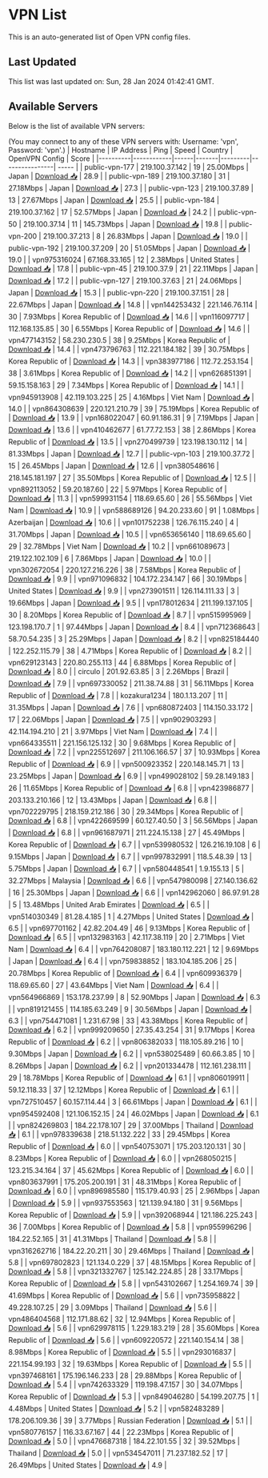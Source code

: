 # VPN List

This is an auto-generated list of Open VPN config files.

## Last Updated

This list was last updated on: Sun, 28 Jan 2024 01:42:41 GMT.

## Available Servers

Below is the list of available VPN servers:

(You may connect to any of these VPN servers with: Username: 'vpn', Password: 'vpn'.)
| Hostname | IP Address | Ping | Speed | Country | OpenVPN Config | Score |
|----------|------------|------|-------|---------|----------------| ----- |
| public-vpn-177 | 219.100.37.142 | 19 | 25.00Mbps | Japan | [Download 📥](./configs/server_0_JP.ovpn) | 28.9 |
| public-vpn-189 | 219.100.37.180 | 31 | 27.18Mbps | Japan | [Download 📥](./configs/server_1_JP.ovpn) | 27.3 |
| public-vpn-123 | 219.100.37.89 | 13 | 27.67Mbps | Japan | [Download 📥](./configs/server_2_JP.ovpn) | 25.5 |
| public-vpn-184 | 219.100.37.162 | 17 | 52.57Mbps | Japan | [Download 📥](./configs/server_3_JP.ovpn) | 24.2 |
| public-vpn-50 | 219.100.37.14 | 11 | 145.73Mbps | Japan | [Download 📥](./configs/server_4_JP.ovpn) | 19.8 |
| public-vpn-200 | 219.100.37.213 | 8 | 26.83Mbps | Japan | [Download 📥](./configs/server_5_JP.ovpn) | 19.0 |
| public-vpn-192 | 219.100.37.209 | 20 | 51.05Mbps | Japan | [Download 📥](./configs/server_6_JP.ovpn) | 19.0 |
| vpn975316024 | 67.168.33.165 | 12 | 2.38Mbps | United States | [Download 📥](./configs/server_7_US.ovpn) | 17.8 |
| public-vpn-45 | 219.100.37.9 | 21 | 22.11Mbps | Japan | [Download 📥](./configs/server_8_JP.ovpn) | 17.2 |
| public-vpn-127 | 219.100.37.63 | 21 | 24.06Mbps | Japan | [Download 📥](./configs/server_9_JP.ovpn) | 15.3 |
| public-vpn-220 | 219.100.37.151 | 28 | 22.67Mbps | Japan | [Download 📥](./configs/server_10_JP.ovpn) | 14.8 |
| vpn144253432 | 221.146.76.114 | 30 | 7.93Mbps | Korea Republic of | [Download 📥](./configs/server_11_KR.ovpn) | 14.6 |
| vpn116097717 | 112.168.135.85 | 30 | 6.55Mbps | Korea Republic of | [Download 📥](./configs/server_12_KR.ovpn) | 14.6 |
| vpn477143152 | 58.230.230.5 | 38 | 9.25Mbps | Korea Republic of | [Download 📥](./configs/server_13_KR.ovpn) | 14.4 |
| vpn473796763 | 112.221.184.182 | 39 | 30.75Mbps | Korea Republic of | [Download 📥](./configs/server_14_KR.ovpn) | 14.3 |
| vpn383977186 | 112.72.253.154 | 38 | 3.61Mbps | Korea Republic of | [Download 📥](./configs/server_15_KR.ovpn) | 14.2 |
| vpn626851391 | 59.15.158.163 | 29 | 7.34Mbps | Korea Republic of | [Download 📥](./configs/server_16_KR.ovpn) | 14.1 |
| vpn945913908 | 42.119.103.225 | 25 | 4.16Mbps | Viet Nam | [Download 📥](./configs/server_17_VN.ovpn) | 14.0 |
| vpn864308639 | 220.121.210.79 | 39 | 75.19Mbps | Korea Republic of | [Download 📥](./configs/server_18_KR.ovpn) | 13.9 |
| vpn168022047 | 60.91.186.31 | 9 | 7.19Mbps | Japan | [Download 📥](./configs/server_19_JP.ovpn) | 13.6 |
| vpn410462677 | 61.77.72.153 | 38 | 2.86Mbps | Korea Republic of | [Download 📥](./configs/server_20_KR.ovpn) | 13.5 |
| vpn270499739 | 123.198.130.112 | 14 | 81.33Mbps | Japan | [Download 📥](./configs/server_21_JP.ovpn) | 12.7 |
| public-vpn-103 | 219.100.37.72 | 15 | 26.45Mbps | Japan | [Download 📥](./configs/server_22_JP.ovpn) | 12.6 |
| vpn380548616 | 218.145.181.197 | 27 | 35.50Mbps | Korea Republic of | [Download 📥](./configs/server_23_KR.ovpn) | 12.5 |
| vpn892113052 | 59.20.187.60 | 22 | 5.97Mbps | Korea Republic of | [Download 📥](./configs/server_24_KR.ovpn) | 11.3 |
| vpn599931154 | 118.69.65.60 | 26 | 55.56Mbps | Viet Nam | [Download 📥](./configs/server_25_VN.ovpn) | 10.9 |
| vpn588689126 | 94.20.233.60 | 91 | 1.08Mbps | Azerbaijan | [Download 📥](./configs/server_26_AZ.ovpn) | 10.6 |
| vpn101752238 | 126.76.115.240 | 4 | 31.70Mbps | Japan | [Download 📥](./configs/server_27_JP.ovpn) | 10.5 |
| vpn653656140 | 118.69.65.60 | 29 | 32.78Mbps | Viet Nam | [Download 📥](./configs/server_28_VN.ovpn) | 10.2 |
| vpn661089673 | 219.122.102.109 | 6 | 7.86Mbps | Japan | [Download 📥](./configs/server_29_JP.ovpn) | 10.0 |
| vpn302672054 | 220.127.216.226 | 38 | 7.58Mbps | Korea Republic of | [Download 📥](./configs/server_30_KR.ovpn) | 9.9 |
| vpn971096832 | 104.172.234.147 | 66 | 30.19Mbps | United States | [Download 📥](./configs/server_31_US.ovpn) | 9.9 |
| vpn273901511 | 126.114.111.33 | 3 | 19.66Mbps | Japan | [Download 📥](./configs/server_32_JP.ovpn) | 9.5 |
| vpn178012634 | 211.199.137.105 | 30 | 8.20Mbps | Korea Republic of | [Download 📥](./configs/server_33_KR.ovpn) | 8.7 |
| vpn515995969 | 123.198.170.7 | 1 | 97.44Mbps | Japan | [Download 📥](./configs/server_34_JP.ovpn) | 8.4 |
| vpn712368643 | 58.70.54.235 | 3 | 25.29Mbps | Japan | [Download 📥](./configs/server_35_JP.ovpn) | 8.2 |
| vpn825184440 | 122.252.115.79 | 38 | 4.71Mbps | Korea Republic of | [Download 📥](./configs/server_36_KR.ovpn) | 8.2 |
| vpn629123143 | 220.80.255.113 | 44 | 6.88Mbps | Korea Republic of | [Download 📥](./configs/server_37_KR.ovpn) | 8.0 |
| circulo | 201.92.63.85 | 3 | 2.26Mbps | Brazil | [Download 📥](./configs/server_38_BR.ovpn) | 7.9 |
| vpn697330052 | 211.38.74.88 | 31 | 56.11Mbps | Korea Republic of | [Download 📥](./configs/server_39_KR.ovpn) | 7.8 |
| kozakura1234 | 180.1.13.207 | 11 | 31.35Mbps | Japan | [Download 📥](./configs/server_40_JP.ovpn) | 7.6 |
| vpn680872403 | 114.150.33.172 | 17 | 22.06Mbps | Japan | [Download 📥](./configs/server_41_JP.ovpn) | 7.5 |
| vpn902903293 | 42.114.194.210 | 21 | 3.97Mbps | Viet Nam | [Download 📥](./configs/server_42_VN.ovpn) | 7.4 |
| vpn664335511 | 221.156.125.132 | 30 | 9.68Mbps | Korea Republic of | [Download 📥](./configs/server_43_KR.ovpn) | 7.2 |
| vpn225512697 | 211.106.166.57 | 37 | 10.93Mbps | Korea Republic of | [Download 📥](./configs/server_44_KR.ovpn) | 6.9 |
| vpn500923352 | 220.148.145.71 | 13 | 23.25Mbps | Japan | [Download 📥](./configs/server_45_JP.ovpn) | 6.9 |
| vpn499028102 | 59.28.149.183 | 26 | 11.65Mbps | Korea Republic of | [Download 📥](./configs/server_46_KR.ovpn) | 6.8 |
| vpn423986877 | 203.133.210.166 | 12 | 13.43Mbps | Japan | [Download 📥](./configs/server_47_JP.ovpn) | 6.8 |
| vpn702229795 | 218.159.212.186 | 30 | 29.34Mbps | Korea Republic of | [Download 📥](./configs/server_48_KR.ovpn) | 6.8 |
| vpn422669599 | 60.127.40.50 | 3 | 56.56Mbps | Japan | [Download 📥](./configs/server_49_JP.ovpn) | 6.8 |
| vpn961687971 | 211.224.15.138 | 27 | 45.49Mbps | Korea Republic of | [Download 📥](./configs/server_50_KR.ovpn) | 6.7 |
| vpn539980532 | 126.216.19.108 | 6 | 9.15Mbps | Japan | [Download 📥](./configs/server_51_JP.ovpn) | 6.7 |
| vpn997832991 | 118.5.48.39 | 13 | 5.75Mbps | Japan | [Download 📥](./configs/server_52_JP.ovpn) | 6.7 |
| vpn580448541 | 1.9.155.13 | 5 | 32.27Mbps | Malaysia | [Download 📥](./configs/server_53_MY.ovpn) | 6.6 |
| vpn547980098 | 27.140.136.62 | 16 | 25.30Mbps | Japan | [Download 📥](./configs/server_54_JP.ovpn) | 6.6 |
| vpn142962060 | 86.97.91.28 | 5 | 13.48Mbps | United Arab Emirates | [Download 📥](./configs/server_55_AE.ovpn) | 6.5 |
| vpn514030349 | 81.28.4.185 | 1 | 4.27Mbps | United States | [Download 📥](./configs/server_56_US.ovpn) | 6.5 |
| vpn697701162 | 42.82.204.49 | 46 | 9.13Mbps | Korea Republic of | [Download 📥](./configs/server_57_KR.ovpn) | 6.5 |
| vpn132983163 | 42.117.38.119 | 20 | 2.71Mbps | Viet Nam | [Download 📥](./configs/server_58_VN.ovpn) | 6.4 |
| vpn764208087 | 183.180.112.221 | 12 | 9.69Mbps | Japan | [Download 📥](./configs/server_59_JP.ovpn) | 6.4 |
| vpn759838852 | 183.104.185.206 | 25 | 20.78Mbps | Korea Republic of | [Download 📥](./configs/server_60_KR.ovpn) | 6.4 |
| vpn609936379 | 118.69.65.60 | 27 | 43.64Mbps | Viet Nam | [Download 📥](./configs/server_61_VN.ovpn) | 6.4 |
| vpn564966869 | 153.178.237.99 | 8 | 52.90Mbps | Japan | [Download 📥](./configs/server_62_JP.ovpn) | 6.3 |
| vpn819121455 | 114.185.63.249 | 9 | 30.56Mbps | Japan | [Download 📥](./configs/server_63_JP.ovpn) | 6.3 |
| vpn754471081 | 1.231.67.98 | 33 | 43.38Mbps | Korea Republic of | [Download 📥](./configs/server_64_KR.ovpn) | 6.2 |
| vpn999209650 | 27.35.43.254 | 31 | 9.17Mbps | Korea Republic of | [Download 📥](./configs/server_65_KR.ovpn) | 6.2 |
| vpn806382033 | 118.105.89.216 | 10 | 9.30Mbps | Japan | [Download 📥](./configs/server_66_JP.ovpn) | 6.2 |
| vpn538025489 | 60.66.3.85 | 10 | 8.26Mbps | Japan | [Download 📥](./configs/server_67_JP.ovpn) | 6.2 |
| vpn201334478 | 112.161.238.111 | 29 | 18.78Mbps | Korea Republic of | [Download 📥](./configs/server_68_KR.ovpn) | 6.1 |
| vpn806019911 | 59.12.118.33 | 37 | 12.12Mbps | Korea Republic of | [Download 📥](./configs/server_69_KR.ovpn) | 6.1 |
| vpn727510457 | 60.157.114.44 | 3 | 66.61Mbps | Japan | [Download 📥](./configs/server_70_JP.ovpn) | 6.1 |
| vpn954592408 | 121.106.152.15 | 24 | 46.02Mbps | Japan | [Download 📥](./configs/server_71_JP.ovpn) | 6.1 |
| vpn824269803 | 184.22.178.107 | 29 | 37.00Mbps | Thailand | [Download 📥](./configs/server_72_TH.ovpn) | 6.1 |
| vpn978339638 | 218.51.132.222 | 33 | 29.45Mbps | Korea Republic of | [Download 📥](./configs/server_73_KR.ovpn) | 6.0 |
| vpn540753071 | 175.203.120.131 | 30 | 8.23Mbps | Korea Republic of | [Download 📥](./configs/server_74_KR.ovpn) | 6.0 |
| vpn268050215 | 123.215.34.164 | 37 | 45.62Mbps | Korea Republic of | [Download 📥](./configs/server_75_KR.ovpn) | 6.0 |
| vpn803637991 | 175.205.200.191 | 31 | 48.31Mbps | Korea Republic of | [Download 📥](./configs/server_76_KR.ovpn) | 6.0 |
| vpn896985580 | 115.179.40.93 | 25 | 2.96Mbps | Japan | [Download 📥](./configs/server_77_JP.ovpn) | 5.9 |
| vpn937553563 | 121.139.94.180 | 31 | 9.56Mbps | Korea Republic of | [Download 📥](./configs/server_78_KR.ovpn) | 5.9 |
| vpn392068944 | 121.186.225.243 | 36 | 7.00Mbps | Korea Republic of | [Download 📥](./configs/server_79_KR.ovpn) | 5.8 |
| vpn955996296 | 184.22.52.165 | 31 | 41.31Mbps | Thailand | [Download 📥](./configs/server_80_TH.ovpn) | 5.8 |
| vpn316262716 | 184.22.20.211 | 30 | 29.46Mbps | Thailand | [Download 📥](./configs/server_81_TH.ovpn) | 5.8 |
| vpn697802823 | 121.134.0.229 | 37 | 48.15Mbps | Korea Republic of | [Download 📥](./configs/server_82_KR.ovpn) | 5.8 |
| vpn321332767 | 125.142.224.85 | 28 | 33.17Mbps | Korea Republic of | [Download 📥](./configs/server_83_KR.ovpn) | 5.8 |
| vpn543102667 | 1.254.169.74 | 39 | 41.69Mbps | Korea Republic of | [Download 📥](./configs/server_84_KR.ovpn) | 5.6 |
| vpn735958822 | 49.228.107.25 | 29 | 3.09Mbps | Thailand | [Download 📥](./configs/server_85_TH.ovpn) | 5.6 |
| vpn486404568 | 112.171.88.62 | 32 | 12.94Mbps | Korea Republic of | [Download 📥](./configs/server_86_KR.ovpn) | 5.6 |
| vpn629978115 | 1.229.183.219 | 28 | 35.60Mbps | Korea Republic of | [Download 📥](./configs/server_87_KR.ovpn) | 5.6 |
| vpn609220572 | 221.140.154.14 | 38 | 8.98Mbps | Korea Republic of | [Download 📥](./configs/server_88_KR.ovpn) | 5.5 |
| vpn293016837 | 221.154.99.193 | 32 | 19.63Mbps | Korea Republic of | [Download 📥](./configs/server_89_KR.ovpn) | 5.5 |
| vpn397468161 | 175.196.146.233 | 28 | 29.88Mbps | Korea Republic of | [Download 📥](./configs/server_90_KR.ovpn) | 5.4 |
| vpn742633329 | 119.198.47.157 | 30 | 34.07Mbps | Korea Republic of | [Download 📥](./configs/server_91_KR.ovpn) | 5.3 |
| vpn849046280 | 54.199.207.75 | 1 | 4.48Mbps | United States | [Download 📥](./configs/server_92_US.ovpn) | 5.2 |
| vpn582483289 | 178.206.109.36 | 39 | 3.77Mbps | Russian Federation | [Download 📥](./configs/server_93_RU.ovpn) | 5.1 |
| vpn580776157 | 116.33.67.167 | 44 | 22.23Mbps | Korea Republic of | [Download 📥](./configs/server_94_KR.ovpn) | 5.0 |
| vpn476687318 | 184.22.101.55 | 32 | 39.52Mbps | Thailand | [Download 📥](./configs/server_95_TH.ovpn) | 5.0 |
| vpn534547011 | 71.237.182.52 | 17 | 26.49Mbps | United States | [Download 📥](./configs/server_96_US.ovpn) | 4.9 |

